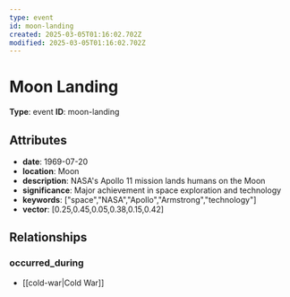 ```yaml
---
type: event
id: moon-landing
created: 2025-03-05T01:16:02.702Z
modified: 2025-03-05T01:16:02.702Z
---
```


# Moon Landing

**Type**: event
**ID**: moon-landing

## Attributes

- **date**: 1969-07-20
- **location**: Moon
- **description**: NASA's Apollo 11 mission lands humans on the Moon
- **significance**: Major achievement in space exploration and technology
- **keywords**: ["space","NASA","Apollo","Armstrong","technology"]
- **vector**: [0.25,0.45,0.05,0.38,0.15,0.42]

## Relationships

### occurred_during

- [[cold-war|Cold War]]

